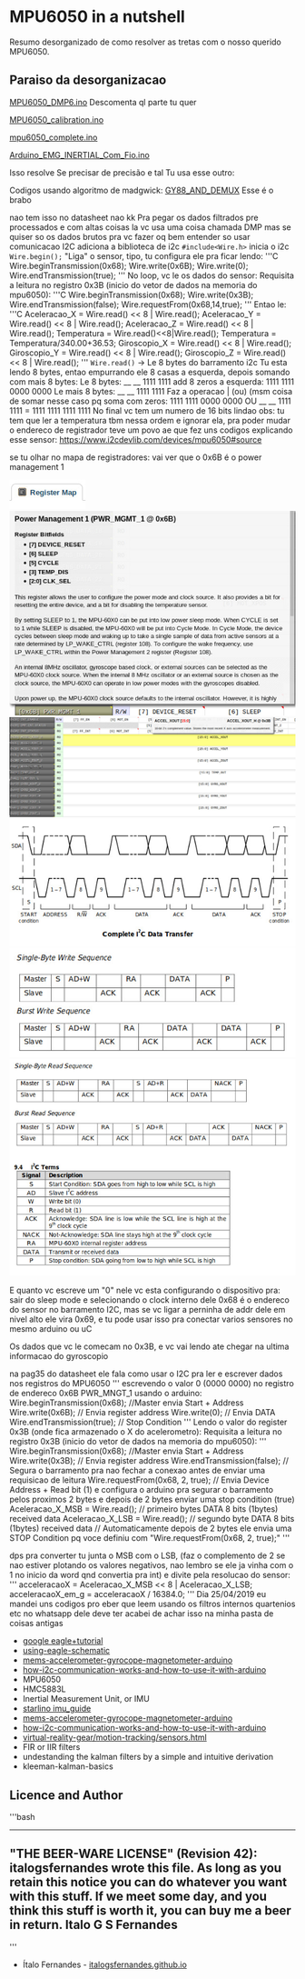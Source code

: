 # MPU6050 in a nutshell
Resumo desorganizado de como resolver as tretas com o nosso querido MPU6050.

## Paraiso da desorganizacao

[MPU6050_DMP6.ino](https://github.com/jrowberg/i2cdevlib/blob/master/Arduino/MPU6050/examples/MPU6050_DMP6/MPU6050_DMP6.ino)
Descomenta ql parte tu quer


[MPU6050_calibration.ino](https://github.com/italogsfernandes/rastreamento-inercial/blob/master/Codigos%20para%20consulta%20e%20referecias/Firmware/Arduino/MPU6050_calibration/MPU6050_calibration.ino)

[mpu6050_complete.ino](https://github.com/italogsfernandes/rastreamento-inercial/blob/master/Codigos%20para%20consulta%20e%20referecias/Firmware/Andrei-pu6050_complete/mpu6050_complete/mpu6050_complete.ino)

[Arduino_EMG_INERTIAL_Com_Fio.ino](https://github.com/BIOLAB-UFU-BRAZIL/cobec-competicao/blob/master/SistemaDeAquisicao/Arduino_EMG_INERTIAL_Com_Fio/Arduino_EMG_INERTIAL_Com_Fio.ino)

Isso resolve
Se precisar de precisão e tal
Tu usa esse outro:

Codigos usando algoritmo de madgwick: [GY88_AND_DEMUX](https://github.com/italogsfernandes/rastreamento-inercial/tree/master/Firmware/GY88_AND_DEMUX)
Esse é o brabo

nao tem isso no datasheet nao kk
Pra pegar os dados filtrados pre processados e com altas coisas la
vc usa uma coisa chamada DMP
mas se quiser so os dados brutos
pra vc fazer oq bem entender
so usar comunicacao I2C
adiciona a biblioteca de i2c
`#include<Wire.h>`
inicia o i2c
`Wire.begin();`
"Liga" o sensor, tipo, tu configura ele pra ficar lendo:
'''C
Wire.beginTransmission(0x68); Wire.write(0x6B); Wire.write(0); Wire.endTransmission(true);
'''
No loop, vc le os dados do sensor: 
Requisita a leitura no registro 0x3B (inicio do vetor de dados na memoria do mpu6050):
'''C
Wire.beginTransmission(0x68); Wire.write(0x3B); Wire.endTransmission(false); Wire.requestFrom(0x68,14,true); 
'''
Entao le:
'''C
Aceleracao_X = Wire.read() << 8 | Wire.read(); 
Aceleracao_Y = Wire.read() << 8 | Wire.read(); 
Aceleracao_Z = Wire.read() << 8 | Wire.read(); 
Temperatura = Wire.read()<<8|Wire.read(); Temperatura = Temperatura/340.00+36.53;
Giroscopio_X = Wire.read() << 8 | Wire.read(); 
Giroscopio_Y = Wire.read() << 8 | Wire.read();
Giroscopio_Z = Wire.read() << 8 | Wire.read();
'''
`Wire.read()` -> Le 8 bytes do barramento i2c
Tu esta lendo 8 bytes, entao empurrando ele 8 casas a esquerda, depois somando com mais 8 bytes:
Le 8 bytes: __ __ 1111 1111
add 8 zeros a esquerda: 1111 1111 0000 0000
Le mais 8 bytes: __ __ 1111 1111
Faz a operacao | (ou) (msm coisa de somar nesse caso pq soma com zeros: 
1111 1111 0000 0000 OU __ __ 1111 1111 = 1111 1111 1111 1111
No final vc tem um numero de 16 bits lindao
obs: tu tem que ler a temperatura tbm nessa ordem e ignorar ela, pra poder mudar o endereco de registrador
teve um povo ae que fez uns codigos explicando esse sensor: https://www.i2cdevlib.com/devices/mpu6050#source


se tu olhar no mapa de registradores:
vai ver que o 0x6B é o power management 1

![img1.jpeg](img1.jpeg)
![img2.jpeg](img2.jpeg)
![img3.jpeg](img3.jpeg)
![img4.jpeg](img4.jpeg)
![img5.jpeg](img5.jpeg)
![img6.jpeg](img6.jpeg)

E quanto vc escreve um "0" nele vc esta configurando o dispositivo pra: sair do sleep mode e selecionando o clock interno dele
0x68 é o endereco do sensor no barramento I2C, mas se  vc ligar a perninha de addr dele em nivel alto ele vira 0x69, e tu pode usar isso pra conectar varios sensores no mesmo arduino
ou uC

Os dados que vc le comecam no 0x3B, e vc vai lendo ate chegar na ultima informacao do gyroscopio

na pag35 do datasheet ele fala como usar o I2C pra ler e escrever dados nos registros do MPU6050
'''
escrevendo o valor 0 (0000 0000) no registro de endereco 0x6B PWR_MNGT_1 usando o arduino: Wire.beginTransmission(0x68); //Master envia Start + Address
Wire.write(0x6B); // Envia register address
Wire.write(0); // Envia DATA
Wire.endTransmission(true); // Stop Condition
'''
Lendo o valor do register 0x3B (onde fica armazenado o X do acelerometro):
Requisita a leitura no registro 0x3B (inicio do vetor de dados na memoria do mpu6050):
'''
Wire.beginTransmission(0x68);  //Master envia Start + Address
Wire.write(0x3B); // Envia register address
Wire.endTransmission(false); // Segura o barramento pra nao fechar a conexao antes de enviar uma requisicao de leitura
Wire.requestFrom(0x68, 2, true);  // Envia Device Address + Read bit (1) e configura o arduino pra segurar o barramento pelos proximos 2 bytes e depois de 2 bytes enviar uma stop condition (true) 
Aceleracao_X_MSB = Wire.read(); // primeiro bytes DATA 8 bits (1bytes)  received data
Aceleracao_X_LSB = Wire.read();  // segundo byte DATA 8 bits (1bytes)  received data
// Automaticamente depois de 2 bytes ele envia uma STOP Condition pq voce definiu com "Wire.requestFrom(0x68, 2, true);"
'''

dps pra converter tu junta o MSB com o LSB, (faz o complemento de 2 se nao estiver plotando os valores negativos, nao lembro se ele ja vinha com o 1 no inicio da word qnd convertia pra int) e divite pela resolucao do sensor:
'''
acceleracaoX = Aceleracao_X_MSB << 8 | Aceleracao_X_LSB;
acceleracaoX_em_g = acceleracaoX / 16384.0;
'''
Dia 25/04/2019 eu mandei uns codigos pro eber que leem usando os filtros internos quartenios etc
no whatsapp dele deve ter
acabei de achar isso na minha pasta de coisas antigas 

* [google eagle+tutorial](https://www.google.com.br/search?q=eagle&ie=utf-8&oe=utf-8&client=firefox-b-ab&gfe_rd=cr&ei=hX16V_3YEKrL8ge9roSIDA#q=eagle+tutorial)
* [using-eagle-schematic](https://learn.sparkfun.com/tutorials/using-eagle-schematic)
* [mems-accelerometer-gyrocope-magnetometer-arduino](http://howtomechatronics.com/how-it-works/electrical-engineering/mems-accelerometer-gyrocope-magnetometer-arduino/)
* [how-i2c-communication-works-and-how-to-use-it-with-arduino](http://howtomechatronics.com/tutorials/arduino/how-i2c-communication-works-and-how-to-use-it-with-arduino/)
* MPU6050
* HMC5883L
* Inertial Measurement Unit, or IMU
* [starlino imu_guide](http://www.starlino.com/imu_guide.html)
* [mems-accelerometer-gyrocope-magnetometer-arduino](http://howtomechatronics.com/how-it-works/electrical-engineering/mems-accelerometer-gyrocope-magnetometer-arduino/)
* [how-i2c-communication-works-and-how-to-use-it-with-arduino](http://howtomechatronics.com/tutorials/arduino/how-i2c-communication-works-and-how-to-use-it-with-arduino/)
* [virtual-reality-gear/motion-tracking/sensors.html](http://www.vrs.org.uk/virtual-reality-gear/motion-tracking/sensors.html)
* FIR or IIR filters 
* undestanding the kalman filters by a simple and intuitive derivation
* kleeman-kalman-basics


## Licence and Author

'''bash

-----------------------------------------------------------------------------
"THE BEER-WARE LICENSE" (Revision 42):
italogsfernandes wrote this file.  As long as you retain this notice you
can do whatever you want with this stuff. If we meet some day, and you think
this stuff is worth it, you can buy me a beer in return.  Italo G S Fernandes
-----------------------------------------------------------------------------

'''
* Ítalo Fernandes - [italogsfernandes.github.io](https://italogsfernandes.github.io)
